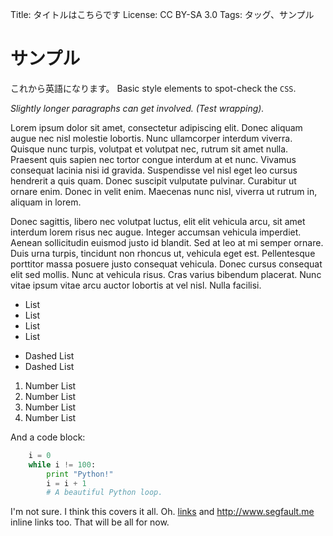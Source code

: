Title:   タイトルはこちらです
License: CC BY-SA 3.0
Tags:    タッグ、サンプル

# サンプル

これから英語になります。
Basic style elements to spot-check the `CSS`.

*Slightly longer paragraphs can get involved. (Test wrapping).*

Lorem ipsum dolor sit amet, consectetur adipiscing elit. Donec aliquam augue nec
nisl molestie lobortis. Nunc ullamcorper interdum viverra. Quisque nunc turpis,
volutpat et volutpat nec, rutrum sit amet nulla. Praesent quis sapien nec tortor
congue interdum at et nunc. Vivamus consequat lacinia nisi id
gravida. Suspendisse vel nisl eget leo cursus hendrerit a quis quam. Donec
suscipit vulputate pulvinar. Curabitur ut ornare enim. Donec in velit
enim. Maecenas nunc nisl, viverra ut rutrum in, aliquam in lorem.

Donec sagittis, libero nec volutpat luctus, elit elit vehicula arcu, sit amet
interdum lorem risus nec augue. Integer accumsan vehicula imperdiet. Aenean
sollicitudin euismod justo id blandit. Sed at leo at mi semper ornare. Duis urna
turpis, tincidunt non rhoncus ut, vehicula eget est. Pellentesque porttitor
massa posuere justo consequat vehicula. Donec cursus consequat elit sed
mollis. Nunc at vehicula risus. Cras varius bibendum placerat. Nunc vitae ipsum
vitae arcu auctor lobortis at vel nisl. Nulla facilisi.

* List
* List
* List
* List

- Dashed List
- Dashed List

1. Number List
2. Number List
3. Number List
4. Number List


And a code block:

``` python
    i = 0
    while i != 100:
        print "Python!"
        i = i + 1
        # A beautiful Python loop.
```

I'm not sure. I think this covers it all. Oh. [links][1] and
http://www.segfault.me inline links too. That will be all for now.

[1]: http://www.segfault.me/